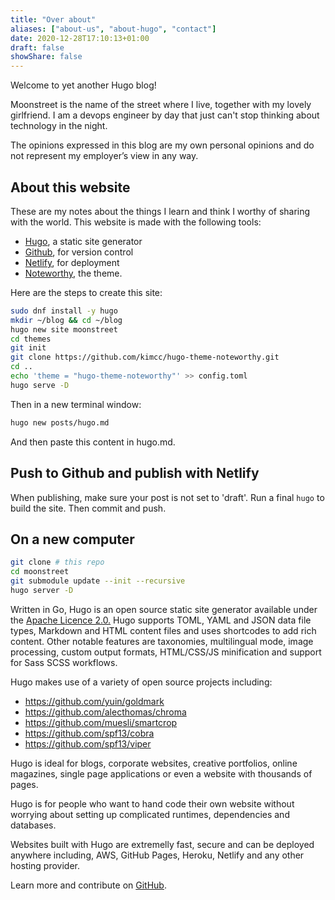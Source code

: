 ```yaml
---
title: "Over about"
aliases: ["about-us", "about-hugo", "contact"]
date: 2020-12-28T17:10:13+01:00
draft: false
showShare: false
---
```


Welcome to yet another Hugo blog!
<!--more-->

Moonstreet is the name of the street where I live, together with my lovely girlfriend.
I am a devops engineer by day that just can't stop thinking about technology in the night. 

The opinions expressed in this blog are my own personal opinions and do not represent my employer’s view in any way.

## About this website

These are my notes about the things I learn and think I worthy of sharing with the world.
This website is made with the following tools:

- [Hugo](https://gohugo.io/), a static site generator
- [Github](https://github.com), for version control
- [Netlify](https://www.netlify.com/), for deployment
- [Noteworthy](https://github.com/kimcc/hugo-theme-noteworthy), the theme.

Here are the steps to create this site:

```sh
sudo dnf install -y hugo
mkdir ~/blog && cd ~/blog
hugo new site moonstreet
cd themes
git init
git clone https://github.com/kimcc/hugo-theme-noteworthy.git
cd ..
echo 'theme = "hugo-theme-noteworthy"' >> config.toml
hugo serve -D
```

Then in a new terminal window:

```sh
hugo new posts/hugo.md
```

And then paste this content in hugo.md.

## Push to Github and publish with Netlify

When publishing, make sure your post is not set to 'draft'.
Run a final `hugo` to build the site.
Then commit and push.

## On a new computer

```sh
git clone # this repo
cd moonstreet
git submodule update --init --recursive
hugo server -D
```

Written in Go, Hugo is an open source static site generator available under the [Apache Licence 2.0.](https://github.com/gohugoio/hugo/blob/master/LICENSE) Hugo supports TOML, YAML and JSON data file types, Markdown and HTML content files and uses shortcodes to add rich content. Other notable features are taxonomies, multilingual mode, image processing, custom output formats, HTML/CSS/JS minification and support for Sass SCSS workflows.

Hugo makes use of a variety of open source projects including:

* https://github.com/yuin/goldmark
* https://github.com/alecthomas/chroma
* https://github.com/muesli/smartcrop
* https://github.com/spf13/cobra
* https://github.com/spf13/viper

Hugo is ideal for blogs, corporate websites, creative portfolios, online magazines, single page applications or even a website with thousands of pages.

Hugo is for people who want to hand code their own website without worrying about setting up complicated runtimes, dependencies and databases.

Websites built with Hugo are extremelly fast, secure and can be deployed anywhere including, AWS, GitHub Pages, Heroku, Netlify and any other hosting provider.

Learn more and contribute on [GitHub](https://github.com/gohugoio).
